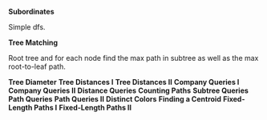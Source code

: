 **Subordinates**

Simple dfs.

**Tree Matching**

Root tree and for each node find the max path in subtree as well as the max root-to-leaf path. 

**Tree Diameter**
**Tree Distances I**
**Tree Distances II**
**Company Queries I**
**Company Queries II**
**Distance Queries**
**Counting Paths**
**Subtree Queries**
**Path Queries**
**Path Queries II**
**Distinct Colors**
**Finding a Centroid**
**Fixed-Length Paths I**
**Fixed-Length Paths II**
